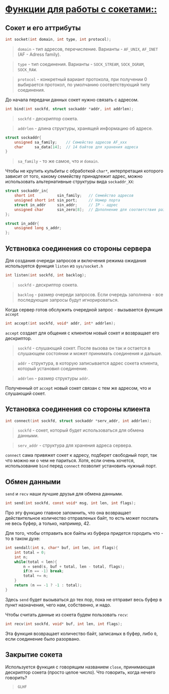 # [Функции для работы с сокетами::](https://rsdn.org/article/unix/sockets.xml)
## Сокет и его аттрибуты

```c
int socket(int domain, int type, int protocol);
```
>`domain` - тип адресов, перечисление. Варианты - `AF_UNIX`, `AF_INET` (AF - Adress family).

>`type` - тип соединения. Варианты - `SOCK_STREAM`, `SOCK_DGRAM`, `SOCK_RAW`.

>`protocol` - конкретный вариант протокола, при получении 0 выбирается протокол, по  умолчанию соответствующий типу соединения.


До начала передачи данных сокет нужно связать с адресом.

```c
int bind(int sockfd, struct sockaddr *addr, int addrlen);
```
> `sockfd` - дескриптор сокета.

> `addrlen` - длина структуры, хранящей информацию об адресе.
```c
struct sockaddr{
    unsigned sa_family;    // Семейство адресов AF_xxx
    char     sa_data[14];  // 14 байтов для хранения адреса
}
```
>`sa_family` - то же самое, что и `domain`.

Чтобы не крутить кульбиты с обработкой `char*`, интерпретация которого зависит от того, какому семейству принадлежит адрес, можно использовать альтернативные структуры вида `sockaddr_XX`:

```c
struct sockaddr_in{
    short int          sin_family;   // Семейство адресов
    unsigned short int sin_port;     // Номер порта
    struct in_addr     sin_addr;     // IP - адрес
    unsigned char      sin_zero[8];  // Дополнение для соответствия размеров
};
```

```c
struct in_addr{
    unsigned long s_addr;
};
```


## Уствновка соединения со стороны сервера

Для создания очереди запросов и включения режима ожидания используется функция `listen` из `sys/socket.h`
```c
int listen(int sockfd, int backlog);
```

>`sockfd` - дескриптор сокета.

>`backlog` - размер очереди запросов. Если очередь заполнена - все последующие запросы будут игнорироваться.

Когда сервер готов обслужить очередной запрос - вызывается функция `accept`

```c
int accept(int sockfd, void* addr, int* addrlen);
```

`accept` создает для общения с клиентом новый сокет и возвращает его дескриптор.

>`sockfd` - слушающий сокет. После вызова он так и остается в слушающем состоянии и может принимать соединения и дальше.

>`addr` - структура, в которую записывается адрес сокета клиента, который установил соединение.

>`addrlen` - размер структуры `addr`.

Полученный от `accept` новый сокет связан с тем же адресом, что и слушающий сокет.

## Установка соединения со стороны клиента

```c
int connect(int sockfd, struct sockaddr *serv_addr, int addrlen);
```

>`sockfd` - сокет, который будет использоваться для обмена данными.

>`serv_addr` - структура для хранения адреса сервера.

`connect` сама привяжет сокет к адресу, подберет свободный порт, так что можно ни о чем не париться. Хотя, если очень хочется, использование `bind` перед `connect` позволит установить нужный порт.

## Обмен данными

`send` и `recv` наши лучшие друзья для обмена данными.

```c
int send(int sockfd, const void* msg, int len, int flags);
```
Про эту функцию главное запомнить, что она возвращает действительное количество отправленых байт, то есть может послать не весь буфер, а только, например, 42.

Для того, чтобы отправить все байты из буфера придется городить что - то в таком духе:
```c
int sendall(int s, char* buf, int len, int flags){
    int total = 0;
    int n;
    while(total < len){
        n = send(s, buf + total, len - total, flags);
        if(n == -1) break;
        total += n;
    }
    return (n == -1 ? -1 : total);
}
```
Здесь `send` будет вызываться до тех пор, пока не отправит весь буфер в пункт назначения, чего нам, собственно, и надо.

Чтобы считать данные из сокета будем пользовать `recv`:
```c
int recv(int sockfd, void* buf, int len, int flags);
```

Эта функция возвращает количество байт, записаных в буфер, либо `0`, если соединение было разорвано.

## Закрытие сокета

Используется функция с говорящим названием `close`, принимающая дескриптор сокета (просто целое число).
Что говорить, когда нечего говорить?

>`GLHF`